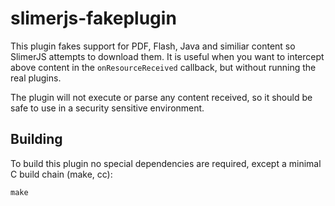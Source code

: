 # slimerjs-fakeplugin
This plugin fakes support for PDF, Flash, Java and similiar content so SlimerJS attempts to download them. It is useful when you want to intercept above content in the `onResourceReceived` callback, but without running the real plugins.

The plugin will not execute or parse any content received, so it should be safe to use in a security sensitive environment.

## Building
To build this plugin no special dependencies are required, except a minimal C build chain (make, cc):

```
make
```
